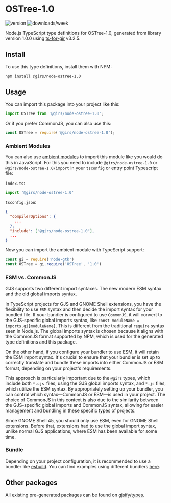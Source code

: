 
# OSTree-1.0

![version](https://img.shields.io/npm/v/@girs/node-ostree-1.0)
![downloads/week](https://img.shields.io/npm/dw/@girs/node-ostree-1.0)


Node.js TypeScript type definitions for OSTree-1.0, generated from library version 1.0.0 using [ts-for-gir](https://github.com/gjsify/ts-for-gir) v3.2.5.


## Install

To use this type definitions, install them with NPM:
```bash
npm install @girs/node-ostree-1.0
```

## Usage

You can import this package into your project like this:
```ts
import OSTree from '@girs/node-ostree-1.0';
```

Or if you prefer CommonJS, you can also use this:
```ts
const OSTree = require('@girs/node-ostree-1.0');
```

### Ambient Modules

You can also use [ambient modules](https://github.com/gjsify/ts-for-gir/tree/main/packages/cli#ambient-modules) to import this module like you would do this in JavaScript.
For this you need to include `@girs/node-ostree-1.0` or `@girs/node-ostree-1.0/import` in your `tsconfig` or entry point Typescript file:

`index.ts`:
```ts
import '@girs/node-ostree-1.0'
```

`tsconfig.json`:
```json
{
  "compilerOptions": {
    ...
  },
  "include": ["@girs/node-ostree-1.0"],
  ...
}
```

Now you can import the ambient module with TypeScript support: 

```ts
const gi = require('node-gtk')
const OSTree = gi.require('OSTree', '1.0')
```



### ESM vs. CommonJS

GJS supports two different import syntaxes. The new modern ESM syntax and the old global imports syntax.

In TypeScript projects for GJS and GNOME Shell extensions, you have the flexibility to use `ESM` syntax and then decide the import syntax for your bundled file. If your bundler is configured to use `CommonJS`, it will convert to the GJS-specific global imports syntax, like `const moduleName = imports.gi[moduleName]`. This is different from the traditional `require` syntax seen in Node.js. The global imports syntax is chosen because it aligns with the CommonJS format supported by NPM, which is used for the generated type definitions and this package.

On the other hand, if you configure your bundler to use ESM, it will retain the ESM import syntax. It's crucial to ensure that your bundler is set up to correctly translate and bundle these imports into either CommonJS or ESM format, depending on your project's requirements.

This approach is particularly important due to the `@girs` types, which include both `*.cjs `files, using the GJS global imports syntax, and `*.js` files, which utilize the ESM syntax. By appropriately setting up your bundler, you can control which syntax—CommonJS or ESM—is used in your project. The choice of CommonJS in this context is also due to the similarity between the GJS-specific global imports and CommonJS syntax, allowing for easier management and bundling in these specific types of projects.

Since GNOME Shell 45, you should only use ESM, even for GNOME Shell extensions. Before that, extensions had to use the global import syntax, unlike normal GJS applications, where ESM has been available for some time.

### Bundle

Depending on your project configuration, it is recommended to use a bundler like [esbuild](https://esbuild.github.io/). You can find examples using different bundlers [here](https://github.com/gjsify/ts-for-gir/tree/main/examples).

## Other packages

All existing pre-generated packages can be found on [gjsify/types](https://github.com/gjsify/types).

